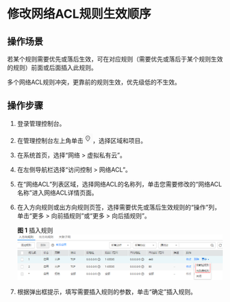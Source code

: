 # 修改网络ACL规则生效顺序<a name="vpc_acl_0004"></a>

## 操作场景<a name="section23874042184557"></a>

若某个规则需要优先或落后生效，可在对应规则（需要优先或落后于某个规则生效的规则）前面或后面插入此规则。

多个网络ACL规则冲突，更靠前的规则生效，优先级低的不生效。

## 操作步骤<a name="section57145188185621"></a>

1.  登录管理控制台。

1.  在管理控制台左上角单击![](figures/icon-region.png)，选择区域和项目。
2.  在系统首页，选择“网络 \> 虚拟私有云”。
3.  在左侧导航栏选择“访问控制 \> 网络ACL”。
4.  在“网络ACL”列表区域，选择网络ACL的名称列，单击您需要修改的“网络ACL名称”进入网络ACL详情页面。
5.  在入方向规则或出方向规则页签，选择需要优先或落后生效规则的“操作”列，单击“更多 \> 向前插规则”或“更多 \> 向后插规则”。

    **图 1**  插入规则<a name="fig113401351111"></a>  
    ![](figures/插入规则.png "插入规则")

6.  根据弹出框提示，填写需要插入规则的参数，单击“确定”插入规则。

